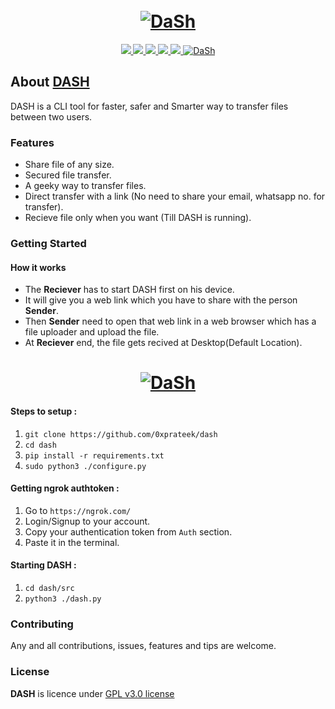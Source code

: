 <h1 align="center">
  <br>
  <a href="https://github.com/0xprateek"><img src="https://i.imgur.com/EwsepV8.png" alt="DaSh"></a>
</h1>

<p align="center">  
  <a href="https://docs.python.org/3/download.html">
    <img src="https://img.shields.io/badge/Python-3.x-green.svg">
  </a>
  <a href="https://github.com/0xprateek/DaSh">
    <img src="https://img.shields.io/badge/Version-v1.0.0%20(beta)-blue.svg">
  </a>
  <a href="https://github.com/0xPrateek/DaSh/blob/master/LICENSE">
    <img src="https://img.shields.io/badge/License-GPLv3-orange.svg">
  </a> 
  <a href="https://github.com/0xprateek/Dash">
    <img src="https://img.shields.io/badge/OS-Linux-black.svg">
    <img src="https://img.shields.io/badge/OS-Mac-Red.svg">
  </a>
  <a href="https://gitter.im/DASH_github/community?utm_source=badge&utm_medium=badge&utm_campaign=pr-badge"><img src="https://badges.gitter.im/DASH_github/community.svg" alt="DaSh"></a>

</p>

## About [DASH](https://github.com/0xprateek/Dash)

DASH is a CLI tool for faster, safer and Smarter way to transfer files between two users.</br>

### Features 
- Share file of any size.
- Secured file transfer.
- A geeky way to transfer files.
- Direct transfer with a link (No need to share your email, whatsapp no. for transfer).
- Recieve file only when you want (Till DASH is running).

### Getting Started

#### How it works 

- The **Reciever** has to start DASH first on his device.
- It will give you a web link which you have to share with the person **Sender**.
- Then **Sender** need to open that web link in a web browser which has a file uploader and upload the file.
- At **Reciever** end, the file gets recived at Desktop(Default Location).

<h1 align="center">
<a href="https://github.com/0xprateek/DASH"><img src="https://github.com/0xPrateek/DASH/blob/master/Logo/DASH.gif" alt="DaSh"></a>
</h1>

#### Steps to setup :

1. `git clone https://github.com/0xprateek/dash`
2. `cd dash`
3. `pip install -r requirements.txt`
4. `sudo python3 ./configure.py`

#### Getting ngrok authtoken :

1. Go to `https://ngrok.com/`
2. Login/Signup to your account.
3. Copy your authentication token from `Auth` section.
4. Paste it in the terminal.

#### Starting DASH :

1. `cd dash/src`<br/>
2. `python3 ./dash.py`

### Contributing
Any and all contributions, issues, features and tips are welcome.

### License
**DASH** is licence under [GPL v3.0 license](https://www.gnu.org/licenses/gpl-3.0.en.html)
